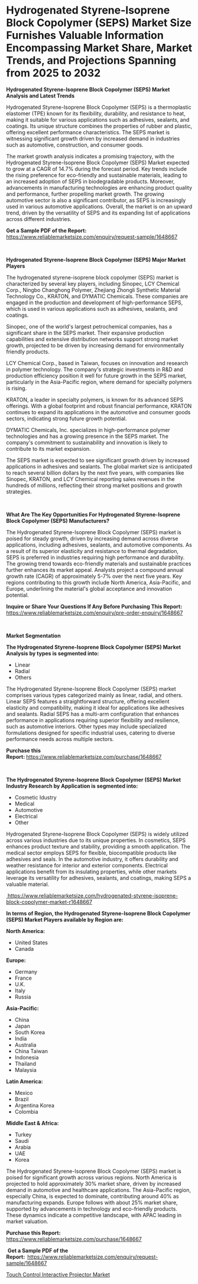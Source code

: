 <p><h1>Hydrogenated Styrene-Isoprene Block Copolymer (SEPS) Market Size Furnishes Valuable Information Encompassing Market Share, Market Trends, and Projections Spanning from 2025 to 2032</h1></p><p><strong>Hydrogenated Styrene-Isoprene Block Copolymer (SEPS) Market Analysis and Latest Trends</strong></p>
<p><p>Hydrogenated Styrene-Isoprene Block Copolymer (SEPS) is a thermoplastic elastomer (TPE) known for its flexibility, durability, and resistance to heat, making it suitable for various applications such as adhesives, sealants, and coatings. Its unique structure combines the properties of rubber and plastic, offering excellent performance characteristics. The SEPS market is witnessing significant growth driven by increased demand in industries such as automotive, construction, and consumer goods.</p><p>The market growth analysis indicates a promising trajectory, with the Hydrogenated Styrene-Isoprene Block Copolymer (SEPS) Market expected to grow at a CAGR of 14.7% during the forecast period. Key trends include the rising preference for eco-friendly and sustainable materials, leading to an increased adoption of SEPS in biodegradable products. Moreover, advancements in manufacturing technologies are enhancing product quality and performance, further propelling market growth. The growing automotive sector is also a significant contributor, as SEPS is increasingly used in various automotive applications. Overall, the market is on an upward trend, driven by the versatility of SEPS and its expanding list of applications across different industries.</p></p>
<p><strong>Get a Sample PDF of the Report:&nbsp;</strong> <a href="https://www.reliablemarketsize.com/enquiry/request-sample/1648667?utm_campaign=3508&utm_medium=2&utm_source=Github&utm_content=ia&utm_term=25032025&utm_id=hydrogenated-styrene-isoprene-block-copolymer-seps">https://www.reliablemarketsize.com/enquiry/request-sample/1648667</a></p>
<p>&nbsp;</p>
<p><strong>Hydrogenated Styrene-Isoprene Block Copolymer (SEPS) Major Market Players</strong></p>
<p><p>The hydrogenated styrene-isoprene block copolymer (SEPS) market is characterized by several key players, including Sinopec, LCY Chemical Corp., Ningbo Changhong Polymer, Zhejiang Zhongli Synthetic Material Technology Co., KRATON, and DYMATIC Chemicals. These companies are engaged in the production and development of high-performance SEPS, which is used in various applications such as adhesives, sealants, and coatings.</p><p>Sinopec, one of the world's largest petrochemical companies, has a significant share in the SEPS market. Their expansive production capabilities and extensive distribution networks support strong market growth, projected to be driven by increasing demand for environmentally friendly products.</p><p>LCY Chemical Corp., based in Taiwan, focuses on innovation and research in polymer technology. The company's strategic investments in R&D and production efficiency position it well for future growth in the SEPS market, particularly in the Asia-Pacific region, where demand for specialty polymers is rising.</p><p>KRATON, a leader in specialty polymers, is known for its advanced SEPS offerings. With a global footprint and robust financial performance, KRATON continues to expand its applications in the automotive and consumer goods sectors, indicating strong future growth potential.</p><p>DYMATIC Chemicals, Inc. specializes in high-performance polymer technologies and has a growing presence in the SEPS market. The company's commitment to sustainability and innovation is likely to contribute to its market expansion.</p><p>The SEPS market is expected to see significant growth driven by increased applications in adhesives and sealants. The global market size is anticipated to reach several billion dollars by the next five years, with companies like Sinopec, KRATON, and LCY Chemical reporting sales revenues in the hundreds of millions, reflecting their strong market positions and growth strategies.</p></p>
<p>&nbsp;</p>
<p><strong>What Are The Key Opportunities For Hydrogenated Styrene-Isoprene Block Copolymer (SEPS) Manufacturers?</strong></p>
<p><p>The Hydrogenated Styrene-Isoprene Block Copolymer (SEPS) market is poised for steady growth, driven by increasing demand across diverse applications, including adhesives, sealants, and automotive components. As a result of its superior elasticity and resistance to thermal degradation, SEPS is preferred in industries requiring high performance and durability. The growing trend towards eco-friendly materials and sustainable practices further enhances its market appeal. Analysts project a compound annual growth rate (CAGR) of approximately 5-7% over the next five years. Key regions contributing to this growth include North America, Asia-Pacific, and Europe, underlining the material's global acceptance and innovation potential.</p></p>
<p><strong>Inquire or Share Your Questions If Any Before Purchasing This Report:</strong> <a href="https://www.reliablemarketsize.com/enquiry/pre-order-enquiry/1648667?utm_campaign=3508&utm_medium=2&utm_source=Github&utm_content=ia&utm_term=25032025&utm_id=hydrogenated-styrene-isoprene-block-copolymer-seps">https://www.reliablemarketsize.com/enquiry/pre-order-enquiry/1648667</a></p>
<p>&nbsp;</p>
<p><strong>Market Segmentation</strong></p>
<p><strong>The Hydrogenated Styrene-Isoprene Block Copolymer (SEPS) Market Analysis by types is segmented into:</strong></p>
<p><ul><li>Linear</li><li>Radial</li><li>Others</li></ul></p>
<p><p>The Hydrogenated Styrene-Isoprene Block Copolymer (SEPS) market comprises various types categorized mainly as linear, radial, and others. Linear SEPS features a straightforward structure, offering excellent elasticity and compatibility, making it ideal for applications like adhesives and sealants. Radial SEPS has a multi-arm configuration that enhances performance in applications requiring superior flexibility and resilience, such as automotive interiors. Other types may include specialized formulations designed for specific industrial uses, catering to diverse performance needs across multiple sectors.</p></p>
<p><strong>Purchase this Report:&nbsp;</strong><a href="https://www.reliablemarketsize.com/purchase/1648667?utm_campaign=3508&utm_medium=2&utm_source=Github&utm_content=ia&utm_term=25032025&utm_id=hydrogenated-styrene-isoprene-block-copolymer-seps">https://www.reliablemarketsize.com/purchase/1648667</a></p>
<p>&nbsp;</p>
<p><strong>The Hydrogenated Styrene-Isoprene Block Copolymer (SEPS) Market Industry Research by Application is segmented into:</strong></p>
<p><ul><li>Cosmetic Idustry</li><li>Medical</li><li>Automotive</li><li>Electrical</li><li>Other</li></ul></p>
<p><p>Hydrogenated Styrene-Isoprene Block Copolymer (SEPS) is widely utilized across various industries due to its unique properties. In cosmetics, SEPS enhances product texture and stability, providing a smooth application. The medical sector employs SEPS for flexible, biocompatible products like adhesives and seals. In the automotive industry, it offers durability and weather resistance for interior and exterior components. Electrical applications benefit from its insulating properties, while other markets leverage its versatility for adhesives, sealants, and coatings, making SEPS a valuable material.</p></p>
<p><a href="https://www.reliablemarketsize.com/hydrogenated-styrene-isoprene-block-copolymer-market-r1648667?utm_campaign=3508&utm_medium=2&utm_source=Github&utm_content=ia&utm_term=25032025&utm_id=hydrogenated-styrene-isoprene-block-copolymer-seps">&nbsp;https://www.reliablemarketsize.com/hydrogenated-styrene-isoprene-block-copolymer-market-r1648667</a></p>
<p><strong>In terms of Region, the Hydrogenated Styrene-Isoprene Block Copolymer (SEPS) Market Players available by Region are:</strong></p>
<p>
    <p> <strong> North America: </strong>
        <ul>
            <li>United States</li>
            <li>Canada</li>
        </ul>
        </p> 
    <p> <strong> Europe: </strong>
        <ul>
            <li>Germany</li>
            <li>France</li>
            <li>U.K.</li>
            <li>Italy</li>
            <li>Russia</li>
        </ul>
        </p> 
    <p> <strong> Asia-Pacific: </strong>
        <ul>
            <li>China</li>
            <li>Japan</li>
            <li>South Korea</li>
            <li>India</li>
            <li>Australia</li>
            <li>China Taiwan</li>
            <li>Indonesia</li>
            <li>Thailand</li>
            <li>Malaysia</li>
        </ul>
        </p> 
    <p> <strong> Latin America: </strong>
        <ul>
            <li>Mexico</li>
            <li>Brazil</li>
            <li>Argentina Korea</li>
            <li>Colombia</li>
        </ul>
        </p> 
    <p> <strong> Middle East & Africa: </strong>
        <ul>
            <li>Turkey</li>
            <li>Saudi</li>
            <li>Arabia</li>
            <li>UAE</li>
            <li>Korea</li>
        </ul>
    </p>
    </p>
<p><p>The Hydrogenated Styrene-Isoprene Block Copolymer (SEPS) market is poised for significant growth across various regions. North America is projected to hold approximately 30% market share, driven by increased demand in automotive and healthcare applications. The Asia-Pacific region, especially China, is expected to dominate, contributing around 40% as manufacturing expands. Europe follows with about 25% market share, supported by advancements in technology and eco-friendly products. These dynamics indicate a competitive landscape, with APAC leading in market valuation.</p></p>
<p><strong>Purchase this Report: </strong><a href="https://www.reliablemarketsize.com/purchase/1648667?utm_campaign=3508&utm_medium=2&utm_source=Github&utm_content=ia&utm_term=25032025&utm_id=hydrogenated-styrene-isoprene-block-copolymer-seps">https://www.reliablemarketsize.com/purchase/1648667</a></p>
<p>&nbsp;<strong>Get a Sample PDF of the Report:&nbsp;&nbsp;</strong><a href="https://www.reliablemarketsize.com/enquiry/request-sample/1648667?utm_campaign=3508&utm_medium=2&utm_source=Github&utm_content=ia&utm_term=25032025&utm_id=hydrogenated-styrene-isoprene-block-copolymer-seps">https://www.reliablemarketsize.com/enquiry/request-sample/1648667</a></p>
<p><strong></strong></p>
<p><p><a href="https://github.com/lecaneidreks/Market-Research-Report-List-1/blob/main/touch-control-interactive-projector-market.md?utm_campaign=3508&utm_medium=2&utm_source=Github&utm_content=ia&utm_term=25032025&utm_id=hydrogenated-styrene-isoprene-block-copolymer-seps">Touch Control Interactive Projector Market</a></p></p>